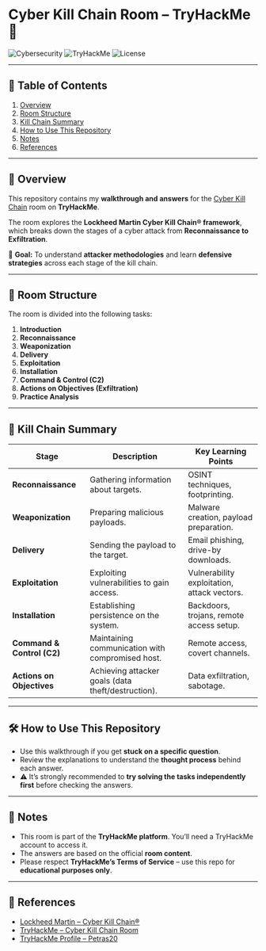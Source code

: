 # Cyber Kill Chain Room – TryHackMe 🚀

![Cybersecurity](https://img.shields.io/badge/Cybersecurity-Ethical_Hacking-blue?style=for-the-badge&logo=hackaday)
![TryHackMe](https://img.shields.io/badge/TryHackMe-Walkthrough-red?style=for-the-badge&logo=tryhackme)
![License](https://img.shields.io/badge/License-MIT-green?style=for-the-badge)

---

## 📌 Table of Contents

1. [Overview](#-overview)
2. [Room Structure](#-room-structure)
3. [Kill Chain Summary](#-kill-chain-summary)
4. [How to Use This Repository](#-how-to-use-this-repository)
5. [Notes](#-notes)
6. [References](#-references)

---

## 📖 Overview

This repository contains my **walkthrough and answers** for the [Cyber Kill Chain](https://tryhackme.com) room on **TryHackMe**.

The room explores the **Lockheed Martin Cyber Kill Chain® framework**, which breaks down the stages of a cyber attack from **Reconnaissance to Exfiltration**.

🎯 **Goal:** To understand **attacker methodologies** and learn **defensive strategies** across each stage of the kill chain.

---

## 📌 Room Structure

The room is divided into the following tasks:

1. **Introduction**  
2. **Reconnaissance**  
3. **Weaponization**  
4. **Delivery**  
5. **Exploitation**  
6. **Installation**  
7. **Command & Control (C2)**  
8. **Actions on Objectives (Exfiltration)**  
9. **Practice Analysis**  

---

## 📌 Kill Chain Summary

| Stage                     | Description                                      | Key Learning Points                         |
|----------------------------|-------------------------------------------------|--------------------------------------------|
| **Reconnaissance**         | Gathering information about targets.           | OSINT techniques, footprinting.            |
| **Weaponization**          | Preparing malicious payloads.                   | Malware creation, payload preparation.     |
| **Delivery**               | Sending the payload to the target.              | Email phishing, drive-by downloads.        |
| **Exploitation**           | Exploiting vulnerabilities to gain access.      | Vulnerability exploitation, attack vectors.|
| **Installation**           | Establishing persistence on the system.        | Backdoors, trojans, remote access setup.   |
| **Command & Control (C2)** | Maintaining communication with compromised host.| Remote access, covert channels.            |
| **Actions on Objectives**  | Achieving attacker goals (data theft/destruction).| Data exfiltration, sabotage.              |

---

## 🛠️ How to Use This Repository

* Use this walkthrough if you get **stuck on a specific question**.  
* Review the explanations to understand the **thought process** behind each answer.  
* ⚠️ It’s strongly recommended to **try solving the tasks independently first** before checking the answers.

---

## 📖 Notes

* This room is part of the **TryHackMe platform**. You’ll need a TryHackMe account to access it.  
* The answers are based on the official **room content**.  
* Please respect **TryHackMe’s Terms of Service** – use this repo for **educational purposes only**.

---

## 🔗 References

* [Lockheed Martin – Cyber Kill Chain®](https://www.lockheedmartin.com/en-us/capabilities/cyber/cyber-kill-chain.html)  
* [TryHackMe – Cyber Kill Chain Room](https://tryhackme.com)  
* [TryHackMe Profile – Petras20](https://tryhackme.com/p/Petras20)
